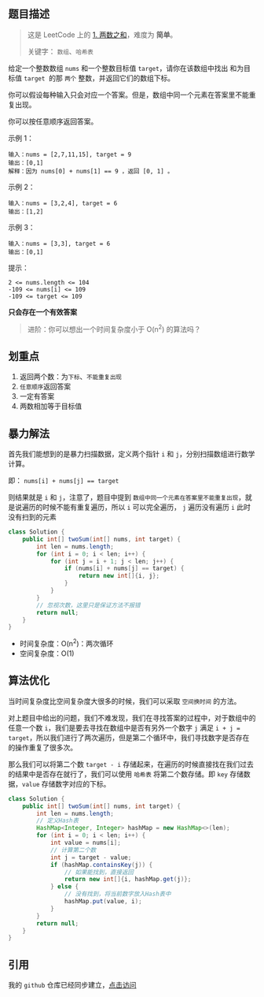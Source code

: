 ## 题目描述
> 这是 LeetCode 上的 [1. 两数之和](https://leetcode-cn.com/problems/two-sum/)，难度为 **简单**。
> 
> 关键字： `数组`、`哈希表`

给定一个整数数组 `nums` 和一个整数目标值 `target`，请你在该数组中找出 和为目标值 `target`  的那 `两个` 整数，并返回它们的数组下标。

你可以假设每种输入只会对应一个答案。但是，数组中同一个元素在答案里不能重复出现。

你可以按任意顺序返回答案。


示例 1：
```
输入：nums = [2,7,11,15], target = 9
输出：[0,1]
解释：因为 nums[0] + nums[1] == 9 ，返回 [0, 1] 。
```

示例 2：
```
输入：nums = [3,2,4], target = 6
输出：[1,2]
```

示例 3：
```
输入：nums = [3,3], target = 6
输出：[0,1]
```

提示：
```
2 <= nums.length <= 104
-109 <= nums[i] <= 109
-109 <= target <= 109
```

**只会存在一个有效答案**
> 进阶：你可以想出一个时间复杂度小于 O(n<sup>2</sup>) 的算法吗？

## 划重点
1. 返回两个数：为`下标`、`不能重复出现`
2. `任意顺序`返回答案
3. 一定有答案
4. 两数相加等于目标值

## 暴力解法
首先我们能想到的是暴力扫描数据，定义两个指针 `i` 和 `j`，分别扫描数组进行数学计算。

即： `nums[i] + nums[j] == target`

则结果就是 `i` 和 `j`，注意了，题目中提到 `数组中同一个元素在答案里不能重复出现`，就是说遍历的时候不能有重复遍历，所以 `i` 可以完全遍历， `j` 遍历没有遍历 `i` 此时没有扫到的元素

```java
class Solution {
    public int[] twoSum(int[] nums, int target) {
        int len = nums.length;
        for (int i = 0; i < len; i++) {
            for (int j = i + 1; j < len; j++) {
                if (nums[i] + nums[j] == target) {
                    return new int[]{i, j};
                }
            }
        }
        // 忽视次数，这里只是保证方法不报错
        return null;
    }
}
```
- 时间复杂度：O(n<sup>2</sup>)：两次循环
- 空间复杂度：O(1)

## 算法优化

当时间复杂度比空间复杂度大很多的时候，我们可以采取 `空间换时间` 的方法。

对上题目中给出的问题，我们不难发现，我们在寻找答案的过程中，对于数组中的任意一个数 `i`，我们是要去寻找在数组中是否有另外一个数字 `j` 满足 `i + j = target`，所以我们进行了两次遍历，但是第二个循环中，我们寻找数字是否存在的操作重复了很多次。 

那么我们可以将第二个数 `target - i` 存储起来，在遍历的时候直接找在我们过去的结果中是否存在就行了，我们可以使用 `哈希表` 将第二个数存储。即 `key` 存储数据，`value` 存储数字对应的下标。

```java
class Solution {
    public int[] twoSum(int[] nums, int target) {
        int len = nums.length;
        // 定义Hash表
        HashMap<Integer, Integer> hashMap = new HashMap<>(len);
        for (int i = 0; i < len; i++) {
            int value = nums[i];
            // 计算第二个数
            int j = target - value;
            if (hashMap.containsKey(j)) {
                // 如果能找到，直接返回
                return new int[]{i, hashMap.get(j)};
            } else {
                // 没有找到，将当前数字放入Hash表中
                hashMap.put(value, i);
            }
        }
        return null;
    }
}
```

## 引用
我的 `github` 仓库已经同步建立，[点击访问](https://github.com/haonange1314/defeat-leetcode)
